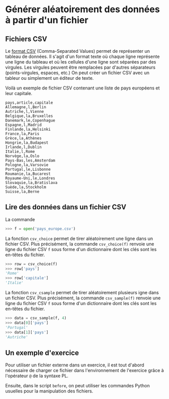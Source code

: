 # Générer aléatoirement des données à partir d'un fichier

## Fichiers CSV

Le [format CSV](https://fr.wikipedia.org/wiki/Comma-separated_values) (Comma-Separated Values) permet de représenter un tableau de données. Il s'agit d'un format texte où chaque ligne représente une ligne du tableau et où les cellules d'une ligne sont séparées par des virgules. Les virgules peuvent être remplacées par d'autres séparateurs (points-virgules, espaces, etc.) On peut créer un fichier CSV avec un tableur ou simplement un éditeur de texte.

Voilà un exemple de fichier CSV contenant une liste de pays européens et leur capitale.

~~~
pays,article,capitale
Allemagne,l,Berlin
Autriche,l,Vienne
Belgique,la,Bruxelles
Danemark,le,Copenhague
Espagne,l,Madrid
Finlande,la,Helsinki
France,la,Paris
Grèce,la,Athènes
Hongrie,la,Budapest
Irlande,l,Dublin
Italie,l,Rome
Norvège,la,Oslo
Pays-Bas,les,Amsterdam
Pologne,la,Varsovie
Portugal,le,Lisbonne
Roumanie,la,Bucarest
Royaume-Uni,le,Londres
Slovaquie,la,Bratislava
Suède,la,Stockholm
Suisse,la,Berne
~~~

## Lire des données dans un fichier CSV

La commande

```python
>>> f = open('pays_europe.csv')
```

La fonction `csv_choice` permet de tirer aléatoirement une ligne dans un fichier CSV. Plus précisément, la commande `csv_choice(f)` renvoie une ligne du fichier CSV `f` sous forme d'un dictionnaire dont les clés sont les en-têtes du fichier.

```python
>>> row = csv_choice(f)
>>> row['pays']
'Rome'
>>> row['capitale']
'Italie'
```

La fonction `csv_csample` permet de tirer aléatoirement plusieurs igne dans un fichier CSV. Plus précisément, la commande `csv_sample(f)` renvoie une ligne du fichier CSV `f` sous forme d'un dictionnaire dont les clés sont les en-têtes du fichier.

```python
>>> data = csv_sample(f, 4)
>>> data[0]['pays']
'Portugal'
>>> data[1]['pays']
'Autriche'
```

## Un exemple d'exercice

Pour utiliser un fichier externe dans un exercice, il est tout d'abord nécessaire de charger ce fichier dans l'environnement de l'exercice grâce à l'opérateur `@` de la syntaxe PL.

Ensuite, dans le script `before`, on peut utiliser les commandes Python usuelles pour la manipulation des fichiers.
